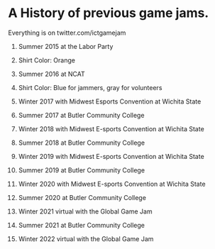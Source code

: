 # A History of previous game jams.
Everything is on  twitter.com/ictgamejam

1. Summer 2015 at the Labor Party
  2. Shirt Color: Orange

1. Summer 2016 at NCAT
  1. Shirt Color: Blue for jammers, gray for volunteers

1. Winter 2017 with Midwest Esports Convention at Wichita State

1. Summer 2017 at Butler Community College

1. Winter 2018 with Midwest E-sports Convention at Wichita State

1. Summer 2018 at Butler Community College

1. Winter 2019 with Midwest E-sports Convention at Wichita State

1. Summer 2019 at Butler Community College

1. Winter 2020 with Midwest E-sports Convention at Wichita State

1. Summer 2020 at Butler Community College

1. Winter 2021 virtual with the Global Game Jam

1. Summer 2021 at Butler Community College

1. Winter 2022 virtual with the Global Game Jam
